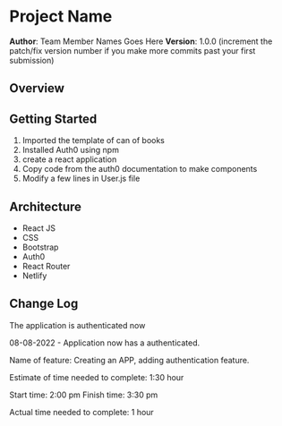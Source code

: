 # Project Name

**Author**: Team Member Names Goes Here
**Version**: 1.0.0 (increment the patch/fix version number if you make more commits past your first submission)

## Overview
<!-- Provide a high level overview of what this application is and why you are building it, beyond the fact that it's an assignment for this class. (i.e. What's your problem domain?) -->

## Getting Started
1) Imported the template of can of books
2) Installed Auth0 using npm
3) create a react application
4) Copy code from the auth0 documentation to make components
5) Modify a few lines in User.js file


## Architecture
 * React JS
* CSS
* Bootstrap
* Auth0
* React Router
* Netlify

## Change Log
 The application is authenticated now

08-08-2022 - Application now has a authenticated.


Name of feature:  Creating an APP, adding authentication feature.

Estimate of time needed to complete: 1:30 hour

Start time: 2:00 pm
Finish time: 3:30 pm

Actual time needed to complete: 1 hour